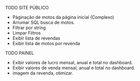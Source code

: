 TODO SITE PÚBLICO

* Páginação de motos da página inicial (Complexo)
* Arrumar SQL busca de motos.
* Filtrar por string
* Limpar Filtros
* Exibir lista de revendas
* Exibir lista de motos por revenda

TODO PAINEL

* Exibir valores de lucro mensal, anual e total no dashboard.
* Exibir valores de venda mensal, anual e total no dashboard.
* imagem da revenda, otimizar.